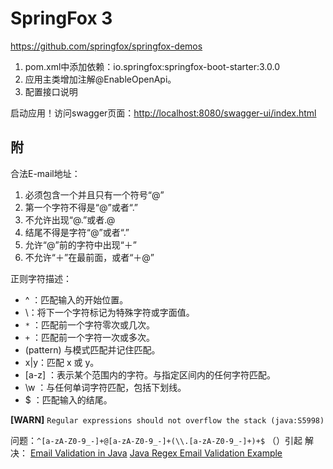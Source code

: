 # SpringFox 3

<https://github.com/springfox/springfox-demos>

1. pom.xml中添加依赖：io.springfox:springfox-boot-starter:3.0.0
2. 应用主类增加注解@EnableOpenApi。
3. 配置接口说明

启动应用！访问swagger页面：<http://localhost:8080/swagger-ui/index.html>

## 附

合法E-mail地址：

1. 必须包含一个并且只有一个符号“@”
2. 第一个字符不得是“@”或者“.”
3. 不允许出现“@.”或者.@
4. 结尾不得是字符“@”或者“.”
5. 允许“@”前的字符中出现“＋”
6. 不允许“＋”在最前面，或者“＋@”

正则字符描述：

- ^ ：匹配输入的开始位置。
- \：将下一个字符标记为特殊字符或字面值。
- `*` ：匹配前一个字符零次或几次。
- `+` ：匹配前一个字符一次或多次。
- (pattern) 与模式匹配并记住匹配。
- x|y：匹配 x 或 y。
- [a-z] ：表示某个范围内的字符。与指定区间内的任何字符匹配。
- \w ：与任何单词字符匹配，包括下划线。
- $ ：匹配输入的结尾。  

**[WARN]** `Regular expressions should not overflow the stack (java:S5998)`

问题：`^[a-zA-Z0-9_-]+@[a-zA-Z0-9_-]+(\\.[a-zA-Z0-9_-]+)+$` （）引起
解决：
[Email Validation in Java](https://www.baeldung.com/java-email-validation-regex#:~:text=Simple%20Regular%20Expression%20Validation%20The%20simplest%20regular%20expression,result%20returns%20true%2C%20otherwise%2C%20the%20result%20is%20false.)
[Java Regex Email Validation Example](https://www.javadevjournal.com/java/java-regex-email-validation/)
